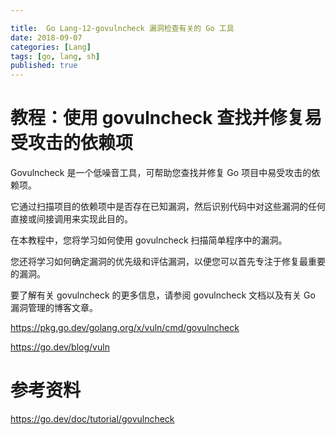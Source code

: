 ```yaml
---

title:  Go Lang-12-govulncheck 漏洞检查有关的 Go 工具
date: 2018-09-07
categories: [Lang]
tags: [go, lang, sh]
published: true
---
```



# 教程：使用 govulncheck 查找并修复易受攻击的依赖项

Govulncheck 是一个低噪音工具，可帮助您查找并修复 Go 项目中易受攻击的依赖项。 

它通过扫描项目的依赖项中是否存在已知漏洞，然后识别代码中对这些漏洞的任何直接或间接调用来实现此目的。

在本教程中，您将学习如何使用 govulncheck 扫描简单程序中的漏洞。 

您还将学习如何确定漏洞的优先级和评估漏洞，以便您可以首先专注于修复最重要的漏洞。

要了解有关 govulncheck 的更多信息，请参阅 govulncheck 文档以及有关 Go 漏洞管理的博客文章。 

https://pkg.go.dev/golang.org/x/vuln/cmd/govulncheck

https://go.dev/blog/vuln

# 参考资料

https://go.dev/doc/tutorial/govulncheck

